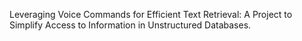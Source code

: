 Leveraging Voice Commands for Efficient Text Retrieval: A Project to Simplify Access to Information in Unstructured Databases.
